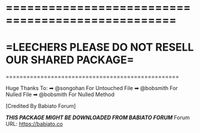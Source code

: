 ==================================================
==================================================
=LEECHERS PLEASE DO NOT RESELL OUR SHARED PACKAGE=
==================================================
==================================================

Huge Thanks To:
➡ @songohan For Untouched File
➡ @bobsmith For Nulled File
➡ @bobsmith For Nulled Method

[Credited By Babiato Forum]

***THIS PACKAGE MIGHT BE DOWNLOADED FROM BABIATO FORUM***
Forum URL: https://babiato.co
